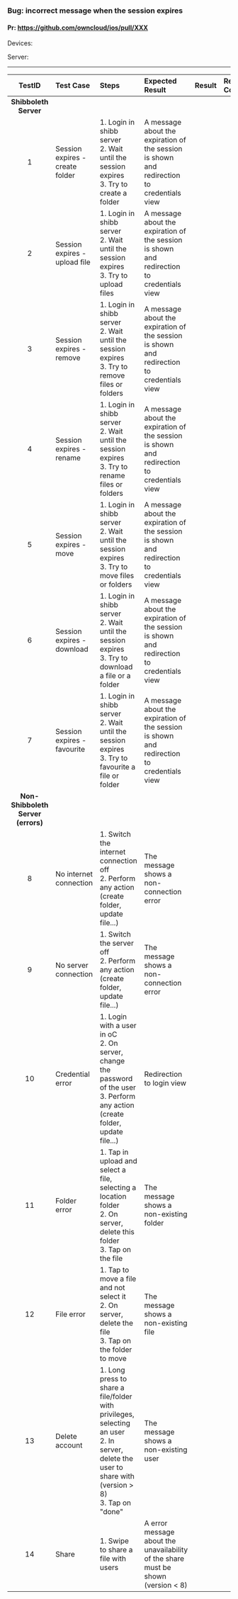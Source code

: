 ###  Bug: incorrect message when the session expires 

#### Pr: https://github.com/owncloud/ios/pull/XXX 


Devices: 

Server: 


---

 
TestID | Test Case | Steps | Expected Result | Result | Related Comment
:------------: | :------------- | :------------- | :-------------- | :----- | :------
|**Shibboleth Server**
| 1 | Session expires - create folder   |  1. Login in shibb server<br>2. Wait until the session expires<br> 3. Try to create a folder |  A message about the expiration of the session is shown and redirection to credentials view | 
| 2 | Session expires - upload file   |  1. Login in shibb server<br>2. Wait until the session expires<br> 3. Try to upload files |  A message about the expiration of the session is shown and redirection to credentials view | 
| 3 | Session expires - remove   |  1. Login in shibb server<br>2. Wait until the session expires<br> 3. Try to remove files or folders |  A message about the expiration of the session is shown and redirection to credentials view | 
| 4 | Session expires - rename   |  1. Login in shibb server<br>2. Wait until the session expires<br> 3. Try to rename files or folders |  A message about the expiration of the session is shown and redirection to credentials view | 
| 5 | Session expires - move   |  1. Login in shibb server<br>2. Wait until the session expires<br> 3. Try to move files or folders |  A message about the expiration of the session is shown and redirection to credentials view | 
| 6 | Session expires - download  |  1. Login in shibb server<br>2. Wait until the session expires<br> 3. Try to download a file or a folder |  A message about the expiration of the session is shown and redirection to credentials view | 
| 7 | Session expires - favourite   |  1. Login in shibb server<br>2. Wait until the session expires<br> 3. Try to favourite a file or folder |  A message about the expiration of the session is shown and redirection to credentials view | 
|**Non-Shibboleth Server (errors)**
| 8 | No internet connection | 1. Switch the internet connection off<br>2. Perform any action (create folder, update file...)| The message shows a non-connection error |
| 9 | No server connection | 1. Switch the server off<br>2. Perform any action (create folder, update file...)| The message shows a non-connection error |
| 10 | Credential error | 1. Login with a user in oC<br>2. On server, change the password of the user<br> 3. Perform any action (create folder, update file...) |  Redirection to login view |
| 11 | Folder error | 1. Tap in upload and select a file, selecting a location folder<br> 2. On server, delete this folder<br> 3. Tap on the file| The message shows a non-existing folder
| 12 | File error | 1. Tap to move a file and not select it<br> 2. On server, delete the file<br> 3. Tap on the folder to move| The message shows a non-existing file
| 13 | Delete account | 1. Long press to share a file/folder with privileges, selecting an user<br>2. In server, delete the user to share with (version > 8)<br>3. Tap on "done"| The message shows a non-existing user
| 14 | Share  |  1. Swipe to share a file with users |  A error message about the unavailability of the share must be shown (version < 8)| 
